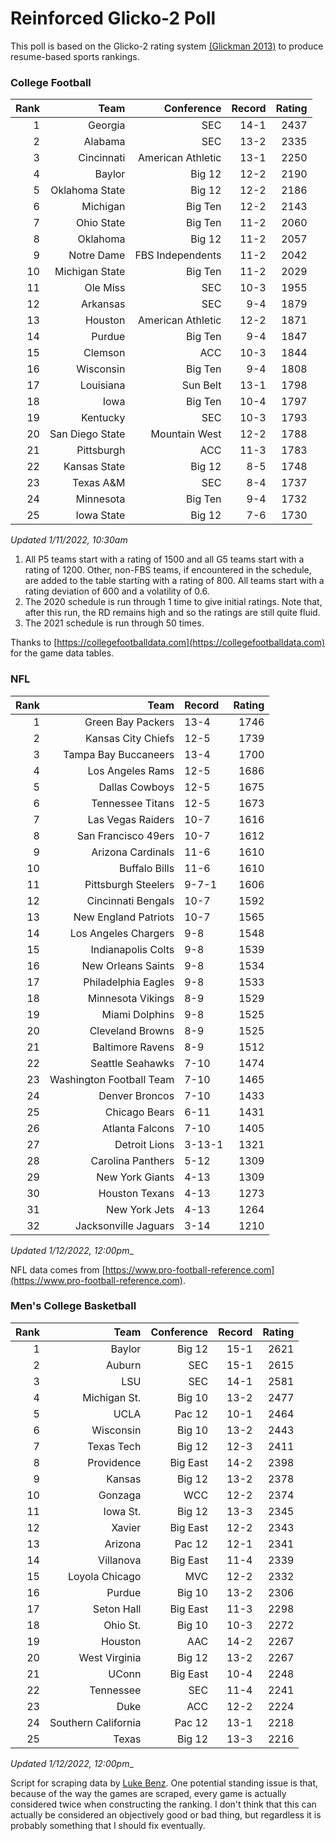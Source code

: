# Reinforced Glicko-2 Poll

This poll is based on the Glicko-2 rating system [\(Glickman 2013\)](http://glicko.net/glicko/glicko2.pdf) to produce resume-based sports rankings.

### College Football
| Rank  | Team                 | Conference           | Record   | Rating |
| ---:  | ---:                 | ---:                 | ---:     | ---:   |
| 1     | Georgia              | SEC                  | 14-1     | 2437   |
| 2     | Alabama              | SEC                  | 13-2     | 2335   |
| 3     | Cincinnati           | American Athletic    | 13-1     | 2250   |
| 4     | Baylor               | Big 12               | 12-2     | 2190   |
| 5     | Oklahoma State       | Big 12               | 12-2     | 2186   |
| 6     | Michigan             | Big Ten              | 12-2     | 2143   |
| 7     | Ohio State           | Big Ten              | 11-2     | 2060   |
| 8     | Oklahoma             | Big 12               | 11-2     | 2057   |
| 9     | Notre Dame           | FBS Independents     | 11-2     | 2042   |
| 10    | Michigan State       | Big Ten              | 11-2     | 2029   |
| 11    | Ole Miss             | SEC                  | 10-3     | 1955   |
| 12    | Arkansas             | SEC                  | 9-4      | 1879   |
| 13    | Houston              | American Athletic    | 12-2     | 1871   |
| 14    | Purdue               | Big Ten              | 9-4      | 1847   |
| 15    | Clemson              | ACC                  | 10-3     | 1844   |
| 16    | Wisconsin            | Big Ten              | 9-4      | 1808   |
| 17    | Louisiana            | Sun Belt             | 13-1     | 1798   |
| 18    | Iowa                 | Big Ten              | 10-4     | 1797   |
| 19    | Kentucky             | SEC                  | 10-3     | 1793   |
| 20    | San Diego State      | Mountain West        | 12-2     | 1788   |
| 21    | Pittsburgh           | ACC                  | 11-3     | 1783   |
| 22    | Kansas State         | Big 12               | 8-5      | 1748   |
| 23    | Texas A&M            | SEC                  | 8-4      | 1737   |
| 24    | Minnesota            | Big Ten              | 9-4      | 1732   |
| 25    | Iowa State           | Big 12               | 7-6      | 1730   |
_Updated 1/11/2022, 10:30am_

1. All P5 teams start with a rating of 1500 and all G5 teams start with a rating of 1200. Other, non-FBS teams, if encountered in the schedule, are added to the table starting with a rating of 800. All teams start with a rating deviation of 600 and a volatility of 0.6.
2. The 2020 schedule is run through 1 time to give initial ratings. Note that, after this run, the RD remains high and so the ratings are still quite fluid.
3. The 2021 schedule is run through 50 times.

Thanks to [https://collegefootballdata.com](https://collegefootballdata.com) for the game data tables.

### NFL
| Rank  | Team                       | Record   | Rating |
| ---:  | ---:                       | :---     | ---:   |
| 1     | Green Bay Packers          | 13-4     | 1746   |
| 2     | Kansas City Chiefs         | 12-5     | 1739   |
| 3     | Tampa Bay Buccaneers       | 13-4     | 1700   |
| 4     | Los Angeles Rams           | 12-5     | 1686   |
| 5     | Dallas Cowboys             | 12-5     | 1675   |
| 6     | Tennessee Titans           | 12-5     | 1673   |
| 7     | Las Vegas Raiders          | 10-7     | 1616   |
| 8     | San Francisco 49ers        | 10-7     | 1612   |
| 9     | Arizona Cardinals          | 11-6     | 1610   |
| 10    | Buffalo Bills              | 11-6     | 1610   |
| 11    | Pittsburgh Steelers        | 9-7-1    | 1606   |
| 12    | Cincinnati Bengals         | 10-7     | 1592   |
| 13    | New England Patriots       | 10-7     | 1565   |
| 14    | Los Angeles Chargers       | 9-8      | 1548   |
| 15    | Indianapolis Colts         | 9-8      | 1539   |
| 16    | New Orleans Saints         | 9-8      | 1534   |
| 17    | Philadelphia Eagles        | 9-8      | 1533   |
| 18    | Minnesota Vikings          | 8-9      | 1529   |
| 19    | Miami Dolphins             | 9-8      | 1525   |
| 20    | Cleveland Browns           | 8-9      | 1525   |
| 21    | Baltimore Ravens           | 8-9      | 1512   |
| 22    | Seattle Seahawks           | 7-10     | 1474   |
| 23    | Washington Football Team   | 7-10     | 1465   |
| 24    | Denver Broncos             | 7-10     | 1433   |
| 25    | Chicago Bears              | 6-11     | 1431   |
| 26    | Atlanta Falcons            | 7-10     | 1405   |
| 27    | Detroit Lions              | 3-13-1   | 1321   |
| 28    | Carolina Panthers          | 5-12     | 1309   |
| 29    | New York Giants            | 4-13     | 1309   |
| 30    | Houston Texans             | 4-13     | 1273   |
| 31    | New York Jets              | 4-13     | 1264   |
| 32    | Jacksonville Jaguars       | 3-14     | 1210   |
_Updated 1/12/2022, 12:00pm__

NFL data comes from [https://www.pro-football-reference.com](https://www.pro-football-reference.com).

### Men's College Basketball
| Rank  | Team                 | Conference | Record   | Rating |
| ---:  | ---:                 | ---:       | ---:     | ---:   |
| 1     | Baylor               | Big 12     | 15-1     | 2621   |
| 2     | Auburn               | SEC        | 15-1     | 2615   |
| 3     | LSU                  | SEC        | 14-1     | 2581   |
| 4     | Michigan St.         | Big 10     | 13-2     | 2477   |
| 5     | UCLA                 | Pac 12     | 10-1     | 2464   |
| 6     | Wisconsin            | Big 10     | 13-2     | 2443   |
| 7     | Texas Tech           | Big 12     | 12-3     | 2411   |
| 8     | Providence           | Big East   | 14-2     | 2398   |
| 9     | Kansas               | Big 12     | 13-2     | 2378   |
| 10    | Gonzaga              | WCC        | 12-2     | 2374   |
| 11    | Iowa St.             | Big 12     | 13-3     | 2345   |
| 12    | Xavier               | Big East   | 12-2     | 2343   |
| 13    | Arizona              | Pac 12     | 12-1     | 2341   |
| 14    | Villanova            | Big East   | 11-4     | 2339   |
| 15    | Loyola Chicago       | MVC        | 12-2     | 2332   |
| 16    | Purdue               | Big 10     | 13-2     | 2306   |
| 17    | Seton Hall           | Big East   | 11-3     | 2298   |
| 18    | Ohio St.             | Big 10     | 10-3     | 2272   |
| 19    | Houston              | AAC        | 14-2     | 2267   |
| 20    | West Virginia        | Big 12     | 13-2     | 2267   |
| 21    | UConn                | Big East   | 10-4     | 2248   |
| 22    | Tennessee            | SEC        | 11-4     | 2241   |
| 23    | Duke                 | ACC        | 12-2     | 2224   |
| 24    | Southern California  | Pac 12     | 13-1     | 2218   |
| 25    | Texas                | Big 12     | 13-3     | 2216   |
_Updated 1/12/2022, 12:00pm__

Script for scraping data by [Luke Benz](https://github.com/lbenz730/NCAA_Hoops).
One potential standing issue is that, because of the way the games are scraped, every game is actually considered twice when constructing the ranking. I don't think that this can actually be considered an objectively good or bad thing, but regardless it is probably something that I should fix eventually.
